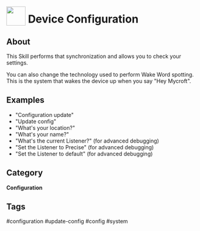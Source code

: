 # <img src='https://raw.githack.com/FortAwesome/Font-Awesome/master/svgs/solid/cogs.svg' card_color='#22a7f0' width='50' height='50' style='vertical-align:bottom'/> Device Configuration

## About
 This Skill performs that synchronization and
allows you to check your settings.

You can also change the technology used to perform Wake Word spotting.  This is
the system that wakes the device up when you say "Hey Mycroft".

## Examples
* "Configuration update"
* "Update config"
* "What's your location?"
* "What's your name?"
* "What's the current Listener?" (for advanced debugging)
* "Set the Listener to Precise" (for advanced debugging)
* "Set the Listener to default" (for advanced debugging)

## Category
**Configuration**

## Tags
#configuration
#update-config
#config
#system


